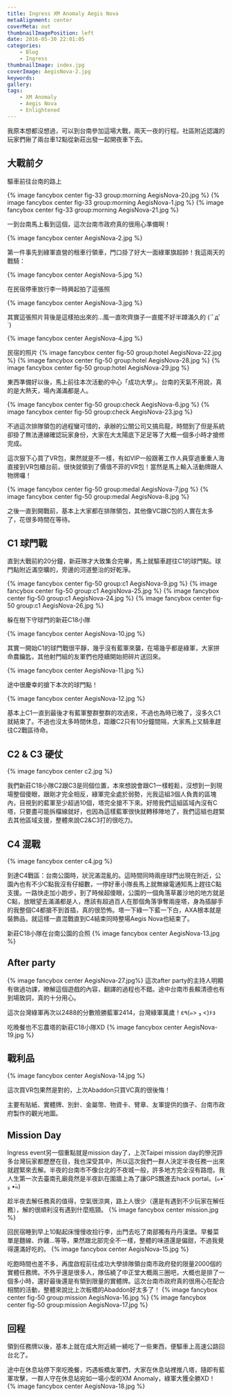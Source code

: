 ```yaml
---
title: Ingress XM Anomaly Aegis Nova
metaAlignment: center
coverMeta: out
thumbnailImagePosition: left
date: 2016-05-30 22:01:05
categories:
	- Blog
	- Ingress
thumbnailImage: index.jpg
coverImage: AegisNova-2.jpg
keywords:
gallery:
tags:
	- XM Anomaly
	- Aegis Nova
	- Enlightened
---
```

我原本想都沒想過，可以到台南參加這場大戰，兩天一夜的行程。社區附近認識的玩家們揪了兩台車12點從新莊出發一起開夜車下去。
<!-- more -->
## 大戰前夕
驅車前往台南的路上

{% image fancybox center fig-33 group:morning AegisNova-20.jpg %}
{% image fancybox center fig-33 group:morning AegisNova-1.jpg %}
{% image fancybox center fig-33 group:morning AegisNova-21.jpg %}

一到台南馬上看到這個，這次台南市政府真的很用心準備啊！

{% image fancybox center AegisNova-2.jpg %}

第一件事先到綠軍直營的租車行領車，門口掛了好大一面綠軍旗超帥！我這兩天的戰騎：

{% image fancybox center AegisNova-5.jpg %}

在民宿停車放行李一時興起拍了這張照

{% image fancybox center AegisNova-3.jpg %}

其實這張照片背後是這樣拍出來的...風一直吹齊旗子一直擺不好半蹲滿久的 (´ﾟдﾟ`)

{% image fancybox center AegisNova-4.jpg %}

民宿的照片
{% image fancybox center fig-50 group:hotel AegisNova-22.jpg %}
{% image fancybox center fig-50 group:hotel AegisNova-28.jpg %}
{% image fancybox center fig-50 group:hotel AegisNova-29.jpg %}

東西準備好以後，馬上前往本次活動的中心「成功大學」。台南的天氣不用說，真的是大熱天，場內滿滿都是人。

{% image fancybox center fig-50 group:check AegisNova-6.jpg %}
{% image fancybox center fig-50 group:check AegisNova-23.jpg %}

不過這次排隊領包的過程蠻可惜的，承辦的公關公司又搞烏龍，時間到了但是系統卻掛了無法連線確認玩家身份，大家在大太陽底下足足等了大概一個多小時才搶修完成。

這次狠下心買了VR包，果然就是不一樣，有如VIP一般跟著工作人員穿過重重人海直接到VR包櫃台前，很快就領到了價值不菲的VR包！當然是馬上輸入活動牌跟人物牌囉！

{% image fancybox center fig-50 group:medal AegisNova-7.jpg %}
{% image fancybox center fig-50 group:medal AegisNova-8.jpg %}

之後一直到開戰前，基本上大家都在排隊領包，其他像VC跟C包的人實在太多了，花很多時間在等待。
## C1 球門戰
直到大戰前約20分鐘，新莊隊才大致集合完畢，馬上就驅車趕往C1的球門點。球門點附近滿空曠的，旁邊的河道整治的好乾淨。

{% image fancybox center fig-50 group:c1 AegisNova-9.jpg %}
{% image fancybox center fig-50 group:c1 AegisNova-25.jpg %}
{% image fancybox center fig-50 group:c1 AegisNova-24.jpg %}
{% image fancybox center fig-50 group:c1 AegisNova-26.jpg %}

躲在樹下守球門的新莊C18小隊

{% image fancybox center AegisNova-10.jpg %}

其實一開始C1的球門戰很平靜，幾乎沒有藍軍來襲，在場幾乎都是綠軍，大家拼命農鑰匙，其他射門組的友軍們也陸續開始把碎片送回來。

{% image fancybox center AegisNova-11.jpg %}

途中很慶幸的搶下本次的球門點！

{% image fancybox center AegisNova-12.jpg %}

基本上C1一直到最後才有藍軍整群整群的攻過來，不過也為時已晚了，沒多久C1就結束了。不過也沒太多時間休息，距離C2只有10分鐘間隔，大家馬上又騎車趕往C2戰區待命。
## C2 & C3 硬仗
{% image fancybox center c2.jpg %}

我們新莊C18小隊C2跟C3是同個位置，本來想說會跟C1一樣輕鬆，沒想到一到現場整個傻眼，跟剛才完全相反，綠軍完全處於弱勢，光我這組3個人負責的區塊內，目視到的藍軍至少超過10個，塔完全搶不下來。好險我們這組區域內沒有C塔，只要盡可能拆檔線就好，也因為這樣藍軍很快就轉移陣地了，我們這組也趕緊去其他區域支援，整體來說C2&C3打的很吃力。
## C4 混戰
{% image fancybox center c4.jpg %}

到達C4戰區：台南公園時，狀況滿混亂的。這時間同時兩座球門出現在附近，公園內也有不少C點我沒有仔細數，一停好車小隊長馬上就無線電通知馬上趕往C點支援。一路快走加小跑步，到了時候超傻眼，公園的一個角落草叢沙地的地方就是C點，放眼望去滿滿都是人，應該有超過百人在那個角落爭奪兩座塔，身為插腳手的我整個C4都搶不到首插，真的很恐怖。塔一下綠一下藍一下白，AXA根本就是裝飾品，就這樣一直混戰直到C4結束同時整場Aegis Nova也結束了。

新莊C18小隊在台南公園的合照
{% image fancybox center AegisNova-13.jpg %}
## After party
{% image fancybox center AegisNova-27.jpg%}
這次after party的主持人明顯有做過功課，暸解這個遊戲的內容，翻譯的過程也不錯。途中台南市長賴清德也有到場致詞，真的十分用心。

這次台灣綠軍再次以2488的分數險勝藍軍2414，台灣綠軍萬歲！ε٩(๑> ₃ <)۶з

吃晚餐也不忘農塔的新莊C18小隊XD
{% image fancybox center AegisNova-19.jpg %}
## 戰利品
{% image fancybox center AegisNova-14.jpg %}

這次買VR包果然是對的，上次Abaddon只買VC真的很後悔！

主要有貼紙、實體牌、別針、金屬幣、物資卡、臂章、友軍提供的旗子、台南市政府製作的觀光地圖。
## Mission Day
Ingress event另一個重點就是mission day了，上次Taipei mission day的慘況許多台灣玩家都歷歷在目，我也深受其中，所以這次我們一群人決定半夜任務一出來就趕緊來去解。半夜的台南市不像台北的不夜城一般，許多地方完全沒有路燈。我人生第一次去臺南孔廟竟然是半夜趴在圍牆上為了讓GPS飄進去hack portal。(๑•́ ₃ •̀๑)

趁半夜去解任務真的值得，空氣很涼爽，路上人很少（還是有遇到不少玩家在解任務），解的很順利沒有遇到什麼瓶頸。
{% image fancybox center mission.jpg %}

回民宿睡到早上10點起床慢慢收拾行李，出門去吃了南部獨有丹丹漢堡。早餐菜單是麵線、炸雞...等等，果然跟北部完全不一樣，整體的味道還是偏甜，不過我覺得還滿好吃的。
{% image fancybox center AegisNova-15.jpg %}

吃飽時間也差不多，再度啟程前往成功大學排隊領台南市政府發的限量2000個的實體任務牌。不外乎還是很多人，隊伍繞了中正堂大概兩三圈吧，大概也是排了一個多小時，還好最後還是有領到限量的實體牌。這次台南市政府真的很用心在配合相關的活動，整體來說比上次板橋的Abaddon好太多了！
{% image fancybox center fig-50 group:mission AegisNova-16.jpg %}
{% image fancybox center fig-50 group:mission AegisNova-17.jpg %}
## 回程
領到任務牌以後，基本上就在成大附近繞一繞吃了一些東西，便驅車上高速公路回台北了。

途中在休息站停下來吃晚餐，巧遇板橋友軍們，大家在休息站裡推八塔，隨即有藍軍攻擊，一群人守在休息站宛如一場小型的XM Anomaly，綠軍大獲全勝XD！
{% image fancybox center AegisNova-18.jpg %}